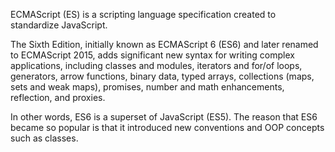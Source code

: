 ECMAScript (ES) is a scripting language specification created to standardize JavaScript.

The Sixth Edition, initially known as ECMAScript 6 (ES6) and later renamed to ECMAScript 2015, adds significant new syntax for writing complex applications, including classes and modules, iterators and for/of loops, generators, arrow functions, binary data, typed arrays, collections (maps, sets and weak maps), promises, number and math enhancements, reflection, and proxies.

In other words, ES6 is a superset of JavaScript (ES5). The reason that ES6 became so popular is that it introduced new conventions and OOP concepts such as classes.
